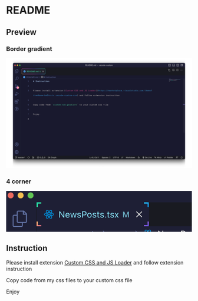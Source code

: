 # README

## Preview

### Border gradient

![](./preview.png)

### 4 corner

![](./4corner.png)

## Instruction

Please install extension [Custom CSS and JS Loader](https://marketplace.visualstudio.com/items?itemName=be5invis.vscode-custom-css) and follow extension instruction

Copy code from my css files to your custom css file

Enjoy
